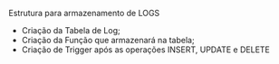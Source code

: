 Estrutura para armazenamento de LOGS

 - Criação da Tabela de Log;
 - Criação da Função que armazenará na tabela;
 - Criação de Trigger após as operações INSERT, UPDATE e DELETE